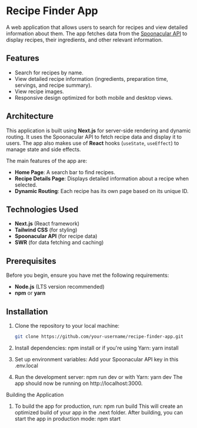 # Recipe Finder App

A web application that allows users to search for recipes and view detailed information about them. The app fetches data from the [Spoonacular API](https://spoonacular.com/food-api) to display recipes, their ingredients, and other relevant information.

## Features

- Search for recipes by name.
- View detailed recipe information (ingredients, preparation time, servings, and recipe summary).
- View recipe images.
- Responsive design optimized for both mobile and desktop views.

## Architecture

This application is built using **Next.js** for server-side rendering and dynamic routing. It uses the Spoonacular API to fetch recipe data and display it to users. The app also makes use of **React** hooks (`useState`, `useEffect`) to manage state and side effects.

The main features of the app are:

- **Home Page**: A search bar to find recipes.
- **Recipe Details Page**: Displays detailed information about a recipe when selected.
- **Dynamic Routing**: Each recipe has its own page based on its unique ID.

## Technologies Used

- **Next.js** (React framework)
- **Tailwind CSS** (for styling)
- **Spoonacular API** (for recipe data)
- **SWR** (for data fetching and caching)

## Prerequisites

Before you begin, ensure you have met the following requirements:

- **Node.js** (LTS version recommended)
- **npm** or **yarn**

## Installation

1. Clone the repository to your local machine:

   ```bash
   git clone https://github.com/your-username/recipe-finder-app.git
   ```

2. Install dependencies:
   npm install
   or if you're using Yarn:
   yarn install
3. Set up environment variables:
   Add your Spoonacular API key in this .env.local
4. Run the development server:
   npm run dev
   or with Yarn:
   yarn dev
   The app should now be running on http://localhost:3000.

Building the Application

1. To build the app for production, run:
   npm run build
   This will create an optimized build of your app in the .next folder. After building, you can start the app in production mode:
   npm start
